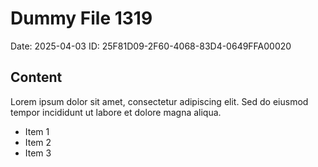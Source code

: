 # Dummy File 1319

Date: 2025-04-03
ID: 25F81D09-2F60-4068-83D4-0649FFA00020

## Content

Lorem ipsum dolor sit amet, consectetur adipiscing elit.
Sed do eiusmod tempor incididunt ut labore et dolore magna aliqua.

* Item 1
* Item 2
* Item 3

